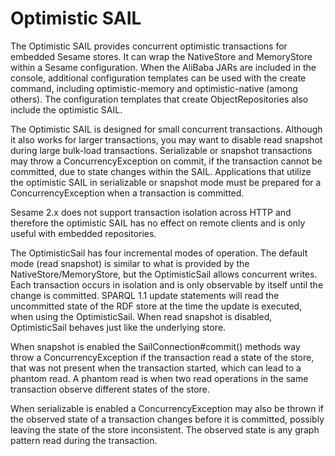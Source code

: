 Optimistic SAIL
=====================
 
 The Optimistic SAIL provides concurrent optimistic
 transactions for embedded Sesame stores. It can wrap the
 NativeStore and MemoryStore within a Sesame configuration. When the AliBaba JARs are
 included in the console, additional configuration templates can be used
 with the create command, including optimistic-memory and
 optimistic-native (among others). The configuration templates that
 create ObjectRepositories also include the optimistic SAIL.

 The Optimistic SAIL is designed for small concurrent transactions.
 Although it also works for larger transactions, you may want to disable read
 snapshot during large bulk-load transactions. Serializable or snapshot
 transactions may throw a ConcurrencyException on commit, if the
 transaction cannot be committed, due to state changes within the
 SAIL. Applications that utilize the optimistic SAIL in serializable
 or snapshot mode must be
 prepared for a ConcurrencyException when a transaction is committed.

 Sesame 2.x does not support transaction isolation across HTTP and
 therefore the optimistic SAIL has no effect on remote clients and
 is only useful with embedded repositories.

 The OptimisticSail has four incremental modes of operation. The default
 mode (read snapshot) is similar to what is provided by the NativeStore/MemoryStore, but
 the OptimisticSail allows concurrent writes. Each transaction occurs in
 isolation and is only observable by itself until the change is committed.
 SPARQL 1.1 update statements will read the uncommitted state of the RDF store
 at the time the update is executed, when using the OptimisticSail. When
 read snapshot is disabled, OptimisticSail behaves just like the underlying store.

 When snapshot is enabled the SailConnection#commit() methods way throw a
 ConcurrencyException if the transaction read a state of the store, that was not
 present when the transaction started, which can lead to a phantom read. A
 phantom read is when two read operations in the same transaction observe
 different states of the store.

 When serializable is enabled a ConcurrencyException may also be thrown if the
 observed state of a transaction changes before it is committed, possibly
 leaving the state of the store inconsistent. The observed state is any graph
 pattern read during the transaction.
